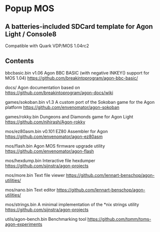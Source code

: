 # Popup MOS

## A batteries-included SDCard template for Agon Light / Console8

Compatible with Quark VDP/MOS 1.04rc2

## Contents

bbcbasic.bin v1.06
Agon BBC BASIC (with negative INKEY() support for MOS 1.04)
https://github.com/breakintoprogram/agon-bbc-basic/

docs/
Agon documentation based on https://github.com/breakintoprogram/agon-docs/wiki

games/sokoban.bin v1.3
A custom port of the Sokoban game for the Agon platform
https://github.com/envenomator/agon-sokoban

games/rokky.bin
Dungeons and Diamonds game for Agon Light
https://github.com/nihirash/Agon-rokky

mos/ez80asm.bin v0.101
EZ80 Assembler for Agon
https://github.com/envenomator/agon-ez80asm

mos/flash.bin
Agon MOS firmware upgrade utility
https://github.com/envenomator/agon-flash

mos/hexdump.bin
Interactive file hexdumper
https://github.com/sijnstra/agon-projects

mos/more.bin
Text file viewer
https://github.com/lennart-benschop/agon-utilities/

mos/nano.bin
Text editor
https://github.com/lennart-benschop/agon-utilities/

mos/strings.bin
A minimal implementation of the *nix strings utility
https://github.com/sijnstra/agon-projects

utils/agon-bench.bin
Benchmarking tool
https://github.com/tomm/toms-agon-experiments
